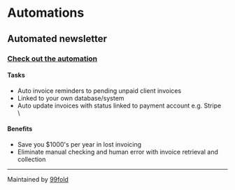 # Automations  

## Automated newsletter  
### [Check out the automation](https://99foldai.github.io/automations/auto_newsletter/auto_newsletter.html)              

#### Tasks      
- Auto invoice reminders to pending unpaid client invoices      
- Linked to your own database/system    
- Auto update invoices with status linked to payment account e.g. Stripe      
\  

#### Benefits        
- Save you $1000's per year in lost invoicing       
- Eliminate manual checking and human error with invoice retrieval and collection     


******


<!--
<div align="center">
	<h2 style="color:#FF7E7E">Digital footprint</h2>
	<p>
		<a href="https://github.com/agevst" target="_blank">
			<img alt="W" src="https://img.shields.io/badge/GitHub-%2312100E.svg?&style=for-the-badge&logo=Github&logoColor=white" /></a>
		<a href="https://twitter.com/theage" target="_blank">
			<img alt="Twitter" src="https://img.shields.io/badge/twitter-%231DA1F2.svg?&style=for-the-badge&logo=twitter&logoColor=white" /></a>
	</p>
</div>-->

Maintained by <a href="https://github.com/99foldai">99fold</a>     



